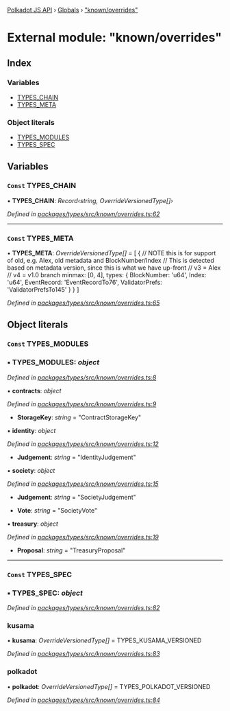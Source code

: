 [Polkadot JS API](../README.md) › [Globals](../globals.md) › ["known/overrides"](_known_overrides_.md)

# External module: "known/overrides"

## Index

### Variables

* [TYPES_CHAIN](_known_overrides_.md#const-types_chain)
* [TYPES_META](_known_overrides_.md#const-types_meta)

### Object literals

* [TYPES_MODULES](_known_overrides_.md#const-types_modules)
* [TYPES_SPEC](_known_overrides_.md#const-types_spec)

## Variables

### `Const` TYPES_CHAIN

• **TYPES_CHAIN**: *Record‹string, OverrideVersionedType[]›*

*Defined in [packages/types/src/known/overrides.ts:62](https://github.com/polkadot-js/api/blob/458dec53dc/packages/types/src/known/overrides.ts#L62)*

___

### `Const` TYPES_META

• **TYPES_META**: *OverrideVersionedType[]* = [
  {
    // NOTE this is for support of old, e.g. Alex, old metadata and BlockNumber/Index
    // This is detected based on metadata version, since this is what we have up-front
    //   v3 = Alex
    //   v4 = v1.0 branch
    minmax: [0, 4],
    types: {
      BlockNumber: 'u64',
      Index: 'u64',
      EventRecord: 'EventRecordTo76',
      ValidatorPrefs: 'ValidatorPrefsTo145'
    }
  }
]

*Defined in [packages/types/src/known/overrides.ts:65](https://github.com/polkadot-js/api/blob/458dec53dc/packages/types/src/known/overrides.ts#L65)*

## Object literals

### `Const` TYPES_MODULES

### ▪ **TYPES_MODULES**: *object*

*Defined in [packages/types/src/known/overrides.ts:8](https://github.com/polkadot-js/api/blob/458dec53dc/packages/types/src/known/overrides.ts#L8)*

▪ **contracts**: *object*

*Defined in [packages/types/src/known/overrides.ts:9](https://github.com/polkadot-js/api/blob/458dec53dc/packages/types/src/known/overrides.ts#L9)*

* **StorageKey**: *string* = "ContractStorageKey"

▪ **identity**: *object*

*Defined in [packages/types/src/known/overrides.ts:12](https://github.com/polkadot-js/api/blob/458dec53dc/packages/types/src/known/overrides.ts#L12)*

* **Judgement**: *string* = "IdentityJudgement"

▪ **society**: *object*

*Defined in [packages/types/src/known/overrides.ts:15](https://github.com/polkadot-js/api/blob/458dec53dc/packages/types/src/known/overrides.ts#L15)*

* **Judgement**: *string* = "SocietyJudgement"

* **Vote**: *string* = "SocietyVote"

▪ **treasury**: *object*

*Defined in [packages/types/src/known/overrides.ts:19](https://github.com/polkadot-js/api/blob/458dec53dc/packages/types/src/known/overrides.ts#L19)*

* **Proposal**: *string* = "TreasuryProposal"

___

### `Const` TYPES_SPEC

### ▪ **TYPES_SPEC**: *object*

*Defined in [packages/types/src/known/overrides.ts:82](https://github.com/polkadot-js/api/blob/458dec53dc/packages/types/src/known/overrides.ts#L82)*

###  kusama

• **kusama**: *OverrideVersionedType[]* = TYPES_KUSAMA_VERSIONED

*Defined in [packages/types/src/known/overrides.ts:83](https://github.com/polkadot-js/api/blob/458dec53dc/packages/types/src/known/overrides.ts#L83)*

###  polkadot

• **polkadot**: *OverrideVersionedType[]* = TYPES_POLKADOT_VERSIONED

*Defined in [packages/types/src/known/overrides.ts:84](https://github.com/polkadot-js/api/blob/458dec53dc/packages/types/src/known/overrides.ts#L84)*
